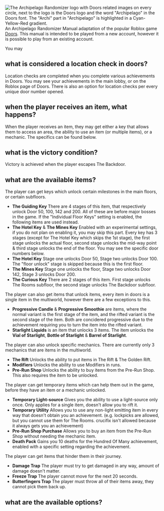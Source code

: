 ![The Archipelago Randomizer logo with Doors related images on every circle, next to the logo is the Doors logo and the word "Archipelago" in the Doors font. The "Archi" part in "Archipelago" is highlighted in a Cyan-Yellow-Red gradient.](https://file.garden/ZgF3xxdyQ318Tt1G/Archipelago/doorsarchipelago_text.svg)
An Archipelago Randomizer Manual adaptation of the popular Roblox game [Doors](https://www.roblox.com/games/6516141723/DOORS). This manual is intended to be played from a new account, however it is possible to play from an existing account.

You may

## what is considered a location check in doors?
Location checks are completed when you complete various achievements in Doors. You may see your achievements in the main lobby, or on the Roblox page of Doors. There is also an option for location checks per every unique door number opened.
## when the player receives an item, what happens?
When the player receives an item, they may get either a key that allows them to access an area, the ability to use an item (or multiple items), or a mechanic. The specifics can be found below.
## what is the victory condition?
Victory is achieved when the player escapes The Backdoor.
## what are the available items?
The player can get keys which unlock certain milestones in the main floors, or certain subfloors.
- **The Guiding Key** There are 4 stages of this item, that respectively unlock Door 50, 100, 142 and 200. All of these are before major bosses in the game. If the "Individual Floor Keys" setting is enabled, the following items are used instead.
- **The Hotel Key** & **The Mines Key** Enabled with an experimental settings, if you do not plan on enabling it, you may skip this part. Every key has 3 stages (except for The Hotel Key which skips the 1st stage), the first stage unlocks the actual floor, second stage unlocks the mid-way point & third stage unlocks the end of the floor. You may see the specific door numbers below.
 - **The Hotel Key** Stage one unlocks Door 50, Stage two unlocks Door 100. The "floor unlock" stage is skipped because this is the first floor.
 - **The Mines Key** Stage one unlocks the floor, Stage two unlocks Door 142, Stage 3 unlocks Door 200.
- **The Curious Key** There are 2 stages of this item. First stage unlocks The Rooms subfloor, the second stage unlocks The Backdoor subfloor.

The player can also get items that unlock items, every item in doors is a single item in the multiworld, however there are a few exceptions to this.
- **Progressive Candle** & **Progressive Smoothie** are items, where the normal variant is the first stage of the item, and the rifted variant is the second stage of the item. Both are concidered progressive due to the achievement requiring you to turn the item into the rifted variant.
- **Starlight Liquids** is an item that unlocks 3 items. The item unlocks the **Vial of Starlight**, **Bottle of Starlight** & **Barrel of Starlight**.

The player can also unlock specific mechanics. There are currently only 3 mechanics that are items in the multiworld.
- **The Rift** Unlocks the ability to put items in The Rift & The Golden Rift.
- **Modifiers** Unlocks the ability to use Modifiers in runs.
- **Pre-Run Shop** Unlocks the ability to buy items from the Pre-Run Shop. This also requires the item to be unlocked.

The player can get temporary items which can help them out in the game, before they have an item or a mechanic unlocked.
- **Temporary Light-source** Gives you the ability to use a light-source only once. Only applies for a single item, doesn't allow you to rift it.
- **Temporary Utility** Allows you to use any non-light emitting item in every way that doesn't obtain you an achievement. (e.g. lockpicks are allowed, but you cannot use them for The Rooms. crucifix isn't allowed because it always gets you an achievement)
- **Pre-Run Shop Purchase** Allows you to buy an item from the Pre-Run Shop without needing the mechanic item.
- **Death Pack** Gains you 10 deaths for the Hundred Of Many achievement, enabled with a specific setting regarding the achievement.

The player can get items that hinder them in their journey.
- **Damage Trap** The player must try to get damaged in any way, amount of damage doesn't matter.
- **Freeze Trap** The player cannot move for the next 20 seconds.
- **Butterfingers Trap** The player must throw all of their items away, they cannot pick them back up.

## what are the available options?